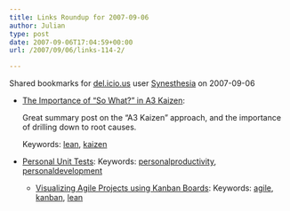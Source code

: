 ```yaml
---
title: Links Roundup for 2007-09-06
author: Julian
type: post
date: 2007-09-06T17:04:59+00:00
url: /2007/09/06/links-114-2/

---
```

Shared bookmarks for [del.icio.us][1] user  [Synesthesia][2] on 2007-09-06

  * [The Importance of &#8220;So What?&#8221; in A3 Kaizen][3]:
  
    Great summary post on the &#8220;A3 Kaizen&#8221; approach, and the importance of drilling down to root causes.
  
    Keywords: [lean][4], [kaizen][5]
  * [Personal Unit Tests][6]: 
    Keywords: [personalproductivity][7], [personaldevelopment][8]</li> 
    
      * [Visualizing Agile Projects using Kanban Boards][9]: 
        Keywords: [agile][10], [kanban][11], [lean][4]</li> </ul>

 [1]: https://del.icio.us/
 [2]: https://del.icio.us/synesthesia
 [3]: https://www.gembapantarei.com/2007/07/the_importance_of_so_what_in_a3_kaizen.html "https://www.gembapantarei.com/2007/07/the_importance_of_so_what_in_a3_kaizen.html"
 [4]: https://del.icio.us/synesthesia/lean
 [5]: https://del.icio.us/synesthesia/kaizen
 [6]: https://withoutane.com/rants/2007/08/personal-unit-tests "https://withoutane.com/rants/2007/08/personal-unit-tests"
 [7]: https://del.icio.us/synesthesia/personalproductivity
 [8]: https://del.icio.us/synesthesia/personaldevelopment
 [9]: https://www.infoq.com/articles/agile-kanban-boards "https://www.infoq.com/articles/agile-kanban-boards"
 [10]: https://del.icio.us/synesthesia/agile
 [11]: https://del.icio.us/synesthesia/kanban